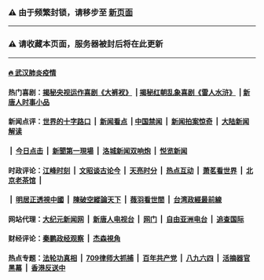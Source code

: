 ### ⚠️ 由于频繁封锁，请移步至 [新页面](./link5.md)
---

### ⚠️ 请收藏本页面，服务器被封后将在此更新

---

#### [🔥 武汉肺炎疫情](http://167.172.9.120:10000/videos/corona/)

#### 热门喜剧：[揭秘央视运作喜剧《大裤衩》](http://167.172.9.120:10000/videos/res/big-shorts/) &nbsp;|&nbsp;[揭秘红朝乱象喜剧《雷人水浒》](http://167.172.9.120:10000/videos/res/OutlawsOfMarsh/) &nbsp;|&nbsp;[新唐人时事小品](http://167.172.9.120:10000/videos/res/comedy/)

#### 新闻点评：[世界的十字路口](http://167.172.9.120/tanghao/) &nbsp;|&nbsp; [新闻看点](http://167.172.9.120/news-insight/) &nbsp;|&nbsp;[中国禁闻](http://167.172.9.120/ntdtv-news/) &nbsp;|&nbsp; [新闻拍案惊奇](http://167.172.9.120/dayu/) &nbsp;|&nbsp; [大陆新闻解读](http://167.172.9.120/ntdtv-comedy/)
####   &nbsp;|&nbsp;  [今日点击](http://167.172.9.120/news-click/)  &nbsp;|&nbsp; [新聞第一現場](http://167.172.9.120/primary-scene/) &nbsp;|&nbsp; [洛城新闻双响炮](http://167.172.9.120/la-news/) &nbsp;|&nbsp; [悦览新闻](http://167.172.9.120/dingyue/)

#### 时政评论：[江峰时刻](http://167.172.9.120/today-in-history/) &nbsp;|&nbsp; [文昭谈古论今](http://167.172.9.120/wenzhao/) &nbsp;|&nbsp; [天亮时分](http://167.172.9.120/tianliang/) &nbsp;|&nbsp; [热点互动](http://167.172.9.120/ntdtv-rdhd/) &nbsp;|&nbsp; [萧茗看世界](http://167.172.9.120/simonegao/) &nbsp;|&nbsp; [北京老茶馆](http://167.172.9.120/teahouse/)  &nbsp;|&nbsp;  
####   &nbsp;|&nbsp;  [明居正透視中國](http://167.172.9.120/decoding-china/)  &nbsp;|&nbsp; [陳破空縱論天下](http://167.172.9.120/pokong/)  &nbsp;|&nbsp; [薇羽看世間](http://167.172.9.120/weiyu/)  &nbsp;|&nbsp; [台湾政經最前線](http://167.172.9.120/taiwan/)   

#### 网站代理：[大纪元新闻网](http://167.172.9.120:10080/gb/) &nbsp;|&nbsp; [新唐人电视台](http://167.172.9.120:8808/gb/) &nbsp;|&nbsp; [网门](http://167.172.9.120:11000/) &nbsp;|&nbsp; [自由亚洲电台](http://167.172.9.120:9800/mandarin/) &nbsp;|&nbsp; [追查国际](http://167.172.9.120:10010/)

#### 财经评论：[秦鹏政经观察](http://167.172.9.120/qinpeng/) &nbsp;|&nbsp; [杰森視角 ](http://167.172.9.120/jason/)

#### 热点专题：[法轮功真相](http://167.172.9.120:10000/videos/truth.html) &nbsp;|&nbsp; [709律师大抓捕](http://167.172.9.120:10000/videos/709/) &nbsp;|&nbsp; [百年共产党](http://167.172.9.120:10000/videos/ccp.html) &nbsp;|&nbsp; [八九六四](http://167.172.9.120:10000/videos/88/)  &nbsp;|&nbsp; [活摘器官黑幕](http://167.172.9.120:10000/videos/res/Organs/)  &nbsp;|&nbsp; [香港反送中](http://167.172.9.120:10000/videos/res/hk/) 

<img src='http://gfw-breaker.win/link5.md' width='0px' height='0px'/>
